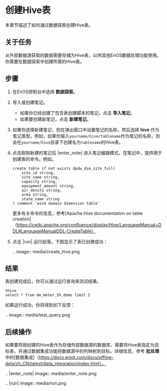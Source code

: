 # 创建Hive表

本章节描述了如何通过数据探索创建Hive表。


## 关于任务<description>

从外部数据源获取的数据需要存储为Hive表，以供其他EnOS数据处理功能使用。你需要在数据探索中创建所需的Hive表。


## 步骤<procedure>

1. 在EnOS控制台中选择 **数据探索**。

2. 导入或创建笔记。

   - 如果你已经创建了包含表创建脚本的笔记，点击 **导入笔记**。
   - 如果要创建新笔记，点击 **新建笔记**。

3. 如果你选择新建笔记，则在弹出窗口中设置笔记的名称，然后选择 **hive** 作为笔记类型。例如，如果你输入`yourname/hive/tablename`作为笔记的名称，则会在`yourname/hive`目录下创建名为`tablename`的Hive表。

4. 点击刚刚新建的笔记后 |enter_note| 进入笔记编辑模式。在笔记中，提供用于创建表的命令。例如，

   ```
   create table if not exists dpdw_dim_site_full(
	   site_id string,
	   site_name string,
	   capacity string,
	   equipment_amount string,
	   air_denity string,
	   area string,
	   state_name string
   ) comment 'wind domain dimension table'
   ```

   更多有关命令的信息，参考[Apache Hive documentation on table creation]（https://cwiki.apache.org/confluence/display/Hive/LanguageManual+DDL#LanguageManualDDL-CreateTable）


5. 点击 |run| 运行段落。下图显示了表已创建成功：

   .. image:: media/create_hive.png

## 结果<result>
表创建完成后，你可以通过运行查询来测试结果。

```
%hive
select * from dw_meter_1h_demo limit 2
```

如果运行成功，你将得到如下反馈：

.. image:: media/test_query.png

## 后续操作<followup>

如果要将刚创建的Hive表作为存储外部数据源的数据库，需要将Hive表指定为目标表，并通过数据集成功能将数据源中的列映射到目标。详细信息，参考 **批处理** 中的[数据集成]（https://docs.eniot.com/docs/offline-data/zh_CN/latest/data_integration/index.html）。

.. |enter_note| image:: media/enter_note.png

.. |run| image:: media/run.png

<!--end-->
